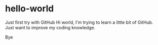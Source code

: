 # hello-world
Just first try with GitHub
Hi world, I'm trying to learn a little bit of GitHub. Just want to improve my coding knowledge.

Bye
